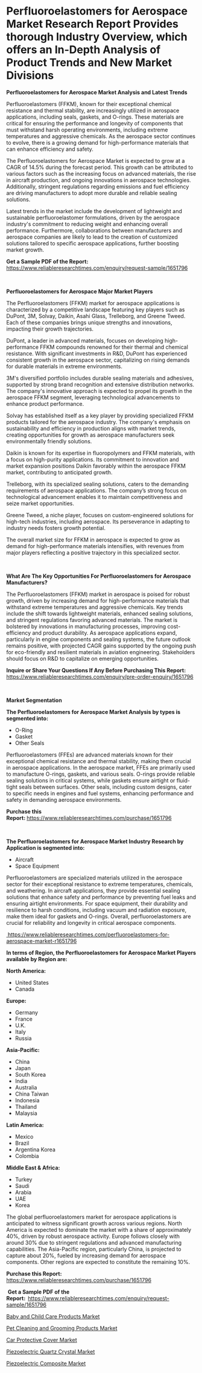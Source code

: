 <p><h1>Perfluoroelastomers for Aerospace Market Research Report Provides thorough Industry Overview, which offers an In-Depth Analysis of Product Trends and New Market Divisions</h1></p><p><strong>Perfluoroelastomers for Aerospace Market Analysis and Latest Trends</strong></p>
<p><p>Perfluoroelastomers (FFKM), known for their exceptional chemical resistance and thermal stability, are increasingly utilized in aerospace applications, including seals, gaskets, and O-rings. These materials are critical for ensuring the performance and longevity of components that must withstand harsh operating environments, including extreme temperatures and aggressive chemicals. As the aerospace sector continues to evolve, there is a growing demand for high-performance materials that can enhance efficiency and safety.</p><p>The Perfluoroelastomers for Aerospace Market is expected to grow at a CAGR of 14.5% during the forecast period. This growth can be attributed to various factors such as the increasing focus on advanced materials, the rise in aircraft production, and ongoing innovations in aerospace technologies. Additionally, stringent regulations regarding emissions and fuel efficiency are driving manufacturers to adopt more durable and reliable sealing solutions. </p><p>Latest trends in the market include the development of lightweight and sustainable perfluoroelastomer formulations, driven by the aerospace industry's commitment to reducing weight and enhancing overall performance. Furthermore, collaborations between manufacturers and aerospace companies are likely to lead to the creation of customized solutions tailored to specific aerospace applications, further boosting market growth.</p></p>
<p><strong>Get a Sample PDF of the Report:&nbsp;</strong> <a href="https://www.reliableresearchtimes.com/enquiry/request-sample/1651796?utm_campaign=1287&utm_medium=2&utm_source=Github&utm_content=ia&utm_term=27092024&utm_id=perfluoroelastomers-for-aerospace">https://www.reliableresearchtimes.com/enquiry/request-sample/1651796</a></p>
<p>&nbsp;</p>
<p><strong>Perfluoroelastomers for Aerospace Major Market Players</strong></p>
<p><p>The Perfluoroelastomers (FFKM) market for aerospace applications is characterized by a competitive landscape featuring key players such as DuPont, 3M, Solvay, Daikin, Asahi Glass, Trelleborg, and Greene Tweed. Each of these companies brings unique strengths and innovations, impacting their growth trajectories.</p><p>DuPont, a leader in advanced materials, focuses on developing high-performance FFKM compounds renowned for their thermal and chemical resistance. With significant investments in R&D, DuPont has experienced consistent growth in the aerospace sector, capitalizing on rising demands for durable materials in extreme environments.</p><p>3M's diversified portfolio includes durable sealing materials and adhesives, supported by strong brand recognition and extensive distribution networks. The company's innovative approach is expected to propel its growth in the aerospace FFKM segment, leveraging technological advancements to enhance product performance.</p><p>Solvay has established itself as a key player by providing specialized FFKM products tailored for the aerospace industry. The company's emphasis on sustainability and efficiency in production aligns with market trends, creating opportunities for growth as aerospace manufacturers seek environmentally friendly solutions.</p><p>Daikin is known for its expertise in fluoropolymers and FFKM materials, with a focus on high-purity applications. Its commitment to innovation and market expansion positions Daikin favorably within the aerospace FFKM market, contributing to anticipated growth.</p><p>Trelleborg, with its specialized sealing solutions, caters to the demanding requirements of aerospace applications. The company’s strong focus on technological advancement enables it to maintain competitiveness and seize market opportunities.</p><p>Greene Tweed, a niche player, focuses on custom-engineered solutions for high-tech industries, including aerospace. Its perseverance in adapting to industry needs fosters growth potential.</p><p>The overall market size for FFKM in aerospace is expected to grow as demand for high-performance materials intensifies, with revenues from major players reflecting a positive trajectory in this specialized sector.</p></p>
<p>&nbsp;</p>
<p><strong>What Are The Key Opportunities For Perfluoroelastomers for Aerospace Manufacturers?</strong></p>
<p><p>The Perfluoroelastomers (FFKM) market in aerospace is poised for robust growth, driven by increasing demand for high-performance materials that withstand extreme temperatures and aggressive chemicals. Key trends include the shift towards lightweight materials, enhanced sealing solutions, and stringent regulations favoring advanced materials. The market is bolstered by innovations in manufacturing processes, improving cost-efficiency and product durability. As aerospace applications expand, particularly in engine components and sealing systems, the future outlook remains positive, with projected CAGR gains supported by the ongoing push for eco-friendly and resilient materials in aviation engineering. Stakeholders should focus on R&D to capitalize on emerging opportunities.</p></p>
<p><strong>Inquire or Share Your Questions If Any Before Purchasing This Report:</strong> <a href="https://www.reliableresearchtimes.com/enquiry/pre-order-enquiry/1651796?utm_campaign=1287&utm_medium=2&utm_source=Github&utm_content=ia&utm_term=27092024&utm_id=perfluoroelastomers-for-aerospace">https://www.reliableresearchtimes.com/enquiry/pre-order-enquiry/1651796</a></p>
<p>&nbsp;</p>
<p><strong>Market Segmentation</strong></p>
<p><strong>The Perfluoroelastomers for Aerospace Market Analysis by types is segmented into:</strong></p>
<p><ul><li>O-Ring</li><li>Gasket</li><li>Other Seals</li></ul></p>
<p><p>Perfluoroelastomers (FFEs) are advanced materials known for their exceptional chemical resistance and thermal stability, making them crucial in aerospace applications. In the aerospace market, FFEs are primarily used to manufacture O-rings, gaskets, and various seals. O-rings provide reliable sealing solutions in critical systems, while gaskets ensure airtight or fluid-tight seals between surfaces. Other seals, including custom designs, cater to specific needs in engines and fuel systems, enhancing performance and safety in demanding aerospace environments.</p></p>
<p><strong>Purchase this Report:&nbsp;</strong><a href="https://www.reliableresearchtimes.com/purchase/1651796?utm_campaign=1287&utm_medium=2&utm_source=Github&utm_content=ia&utm_term=27092024&utm_id=perfluoroelastomers-for-aerospace">https://www.reliableresearchtimes.com/purchase/1651796</a></p>
<p>&nbsp;</p>
<p><strong>The Perfluoroelastomers for Aerospace Market Industry Research by Application is segmented into:</strong></p>
<p><ul><li>Aircraft</li><li>Space Equipment</li></ul></p>
<p><p>Perfluoroelastomers are specialized materials utilized in the aerospace sector for their exceptional resistance to extreme temperatures, chemicals, and weathering. In aircraft applications, they provide essential sealing solutions that enhance safety and performance by preventing fuel leaks and ensuring airtight environments. For space equipment, their durability and resilience to harsh conditions, including vacuum and radiation exposure, make them ideal for gaskets and O-rings. Overall, perfluoroelastomers are crucial for reliability and longevity in critical aerospace components.</p></p>
<p><a href="https://www.reliableresearchtimes.com/perfluoroelastomers-for-aerospace-market-r1651796?utm_campaign=1287&utm_medium=2&utm_source=Github&utm_content=ia&utm_term=27092024&utm_id=perfluoroelastomers-for-aerospace">&nbsp;https://www.reliableresearchtimes.com/perfluoroelastomers-for-aerospace-market-r1651796</a></p>
<p><strong>In terms of Region, the Perfluoroelastomers for Aerospace Market Players available by Region are:</strong></p>
<p>
    <p> <strong> North America: </strong>
        <ul>
            <li>United States</li>
            <li>Canada</li>
        </ul>
        </p> 
    <p> <strong> Europe: </strong>
        <ul>
            <li>Germany</li>
            <li>France</li>
            <li>U.K.</li>
            <li>Italy</li>
            <li>Russia</li>
        </ul>
        </p> 
    <p> <strong> Asia-Pacific: </strong>
        <ul>
            <li>China</li>
            <li>Japan</li>
            <li>South Korea</li>
            <li>India</li>
            <li>Australia</li>
            <li>China Taiwan</li>
            <li>Indonesia</li>
            <li>Thailand</li>
            <li>Malaysia</li>
        </ul>
        </p> 
    <p> <strong> Latin America: </strong>
        <ul>
            <li>Mexico</li>
            <li>Brazil</li>
            <li>Argentina Korea</li>
            <li>Colombia</li>
        </ul>
        </p> 
    <p> <strong> Middle East & Africa: </strong>
        <ul>
            <li>Turkey</li>
            <li>Saudi</li>
            <li>Arabia</li>
            <li>UAE</li>
            <li>Korea</li>
        </ul>
    </p>
    </p>
<p><p>The global perfluoroelastomers market for aerospace applications is anticipated to witness significant growth across various regions. North America is expected to dominate the market with a share of approximately 40%, driven by robust aerospace activity. Europe follows closely with around 30% due to stringent regulations and advanced manufacturing capabilities. The Asia-Pacific region, particularly China, is projected to capture about 20%, fueled by increasing demand for aerospace components. Other regions are expected to constitute the remaining 10%.</p></p>
<p><strong>Purchase this Report: </strong><a href="https://www.reliableresearchtimes.com/purchase/1651796?utm_campaign=1287&utm_medium=2&utm_source=Github&utm_content=ia&utm_term=27092024&utm_id=perfluoroelastomers-for-aerospace">https://www.reliableresearchtimes.com/purchase/1651796</a></p>
<p>&nbsp;<strong>Get a Sample PDF of the Report:&nbsp;&nbsp;</strong><a href="https://www.reliableresearchtimes.com/enquiry/request-sample/1651796?utm_campaign=1287&utm_medium=2&utm_source=Github&utm_content=ia&utm_term=27092024&utm_id=perfluoroelastomers-for-aerospace">https://www.reliableresearchtimes.com/enquiry/request-sample/1651796</a></p>
<p><strong></strong></p>
<p><p><a href="https://issuu.com/reportprime-2/docs/baby-and-child-care-products-market_f01529a70e443c?utm_campaign=1287&utm_medium=2&utm_source=Github&utm_content=ia&utm_term=27092024&utm_id=perfluoroelastomers-for-aerospace">Baby and Child Care Products Market</a></p><p><a href="https://issuu.com/reportprime-2/docs/pet-cleaning-and-grooming-products-_3f8d86069c104f?utm_campaign=1287&utm_medium=2&utm_source=Github&utm_content=ia&utm_term=27092024&utm_id=perfluoroelastomers-for-aerospace">Pet Cleaning and Grooming Products Market</a></p><p><a href="https://www.linkedin.com/pulse/global-car-protective-cover-market-size-expected-experience-snctf?utm_campaign=1287&utm_medium=2&utm_source=Github&utm_content=ia&utm_term=27092024&utm_id=perfluoroelastomers-for-aerospace">Car Protective Cover Market</a></p><p><a href="https://www.linkedin.com/pulse/piezoelectric-quartz-crystal-market-share-size-trends-industry-k8luc?utm_campaign=1287&utm_medium=2&utm_source=Github&utm_content=ia&utm_term=27092024&utm_id=perfluoroelastomers-for-aerospace">Piezoelectric Quartz Crystal Market</a></p><p><a href="https://www.linkedin.com/pulse/exploring-piezoelectric-composite-market-dynamics-revenue-analysis-sl9oc?utm_campaign=1287&utm_medium=2&utm_source=Github&utm_content=ia&utm_term=27092024&utm_id=perfluoroelastomers-for-aerospace">Piezoelectric Composite Market</a></p></p>